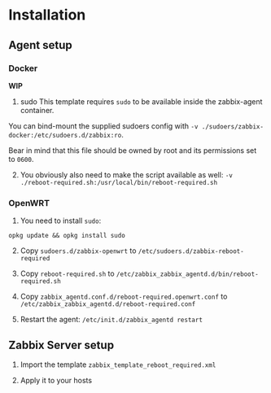 # Installation

## Agent setup

### Docker

**WIP**

1. sudo
This template requires `sudo` to be available inside the zabbix-agent container.

You can bind-mount the supplied sudoers config with `-v ./sudoers/zabbix-docker:/etc/sudoers.d/zabbix:ro`.

Bear in mind that this file should be owned by root and its permissions set to `0600`.

2. You obviously also need to make the script available as well: `-v ./reboot-required.sh:/usr/local/bin/reboot-required.sh`

### OpenWRT

1. You need to install `sudo`:

```
opkg update && opkg install sudo
```

2. Copy `sudoers.d/zabbix-openwrt` to `/etc/sudoers.d/zabbix-reboot-required`

3. Copy `reboot-required.sh` to `/etc/zabbix_zabbix_agentd.d/bin/reboot-required.sh`

4. Copy `zabbix_agentd.conf.d/reboot-required.openwrt.conf` to `/etc/zabbix_zabbix_agentd.d/reboot-required.conf`

5. Restart the agent: `/etc/init.d/zabbix_agentd restart`

## Zabbix Server setup

1. Import the template `zabbix_template_reboot_required.xml`

2. Apply it to your hosts
